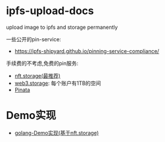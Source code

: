 # ipfs-upload-docs
upload image to ipfs and storage permanently


一些公开的pin-service:

- https://ipfs-shipyard.github.io/pinning-service-compliance/

手续费的不考虑,免费的pin服务:
- [nft.storage(最推荐)](https://nft.storage/)
- [web3.storage](https://web3.storage/): 每个账户有1TB的空间
- [Pinata](https://app.pinata.cloud/)



# Demo实现

- [golang-Demo实现(基于nft.storage)](./go-demo/README.md)

